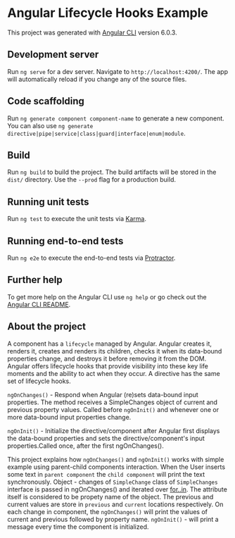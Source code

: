 # Angular Lifecycle Hooks Example

This project was generated with [Angular CLI](https://github.com/angular/angular-cli) version 6.0.3.

## Development server

Run `ng serve` for a dev server. Navigate to `http://localhost:4200/`. The app will automatically reload if you change any of the source files.

## Code scaffolding

Run `ng generate component component-name` to generate a new component. You can also use `ng generate directive|pipe|service|class|guard|interface|enum|module`.

## Build

Run `ng build` to build the project. The build artifacts will be stored in the `dist/` directory. Use the `--prod` flag for a production build.

## Running unit tests

Run `ng test` to execute the unit tests via [Karma](https://karma-runner.github.io).

## Running end-to-end tests

Run `ng e2e` to execute the end-to-end tests via [Protractor](http://www.protractortest.org/).

## Further help

To get more help on the Angular CLI use `ng help` or go check out the [Angular CLI README](https://github.com/angular/angular-cli/blob/master/README.md).

## About the project

A component has a `lifecycle` managed by Angular. Angular creates it, renders it, creates and renders its children, checks it when its data-bound properties change, and destroys it before removing it from the DOM. Angular offers lifecycle hooks that provide visibility into these key life moments and the ability to act when they occur. A directive has the same set of lifecycle hooks.

`ngOnChanges()`	- Respond when Angular (re)sets data-bound input properties. The method receives a SimpleChanges object of current and previous property values. Called before `ngOnInit()` and whenever one or more data-bound input properties change.

`ngOnInit()` - Initialize the directive/component after Angular first displays the data-bound properties and sets the directive/component's input properties.Called once, after the first ngOnChanges().

This project explains how `ngOnChanges()` and `ngOnInit()` works with simple example using parent-child components interaction. When the User inserts some text in `parent component` the `child component` will print the text synchronously. 
Object - changes of `SimpleChange`  class of `SimpleChanges` interface is passed in ngOnChanges() and iterated over [for..in](https://developer.mozilla.org/en-US/docs/Web/JavaScript/Reference/Statements/for...in). 
The attribute itself is considered to be propety name of the object. The previous and current values are store in `previous` and `current` locations respectively. On each change in component, the `ngOnChanges()` will print the values of current and previous followed by property name.
`ngOnInit()` - will print a message every time the component is initialized.





